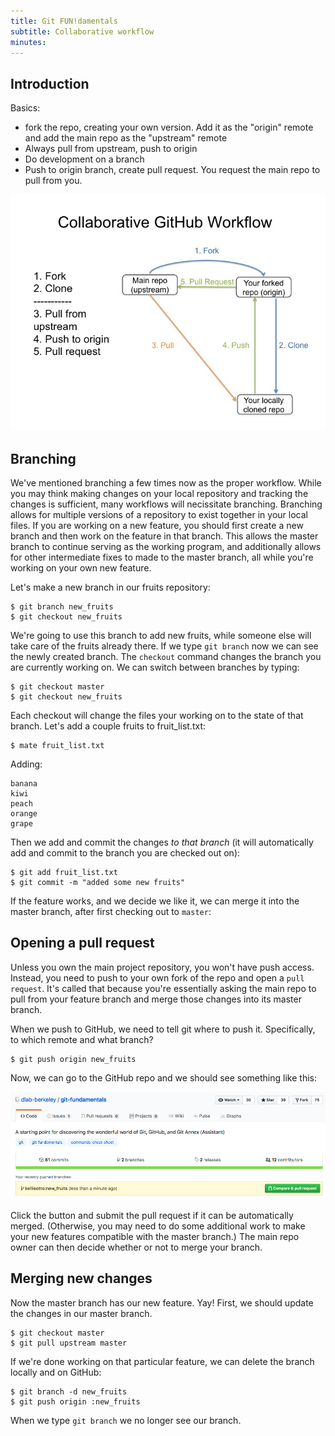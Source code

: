 ```yaml
---
title: Git FUN!damentals
subtitle: Collaborative workflow
minutes:
---
```


## Introduction

Basics:

- fork the repo, creating your own version. Add it as the "origin" remote and add the main repo as the "upstream" remote
- Always pull from upstream, push to origin 
- Do development on a branch
- Push to origin branch, create pull request. You request the main repo to pull from you. 

![Collaborative GitHub Workflow](github-workflow.jpg)


## Branching

We've mentioned branching a few times now as the proper workflow. While you may
think making changes on your local repository and tracking the changes is sufficient,
many workflows will necissitate branching. Branching allows for multiple
versions of a repository to exist together in your local files. If you are
working on a new feature, you should first create a new branch and then work on
the feature in that branch. This allows the master branch to continue serving
as the working program, and additionally allows for other intermediate fixes to
made to the master branch, all while you're working on your own new feature.

Let's make a new branch in our fruits repository:

~~~
$ git branch new_fruits
$ git checkout new_fruits
~~~

We're going to use this branch to add new fruits, while someone else will take
care of the fruits already there. If we type `git branch` now we can see the
newly created branch. The `checkout` command changes the branch you are
currently working on. We can switch between branches by typing:

~~~
$ git checkout master
$ git checkout new_fruits
~~~

Each checkout will change the files your working on to the state of that branch.
Let's add a couple fruits to fruit_list.txt:

~~~
$ mate fruit_list.txt
~~~

Adding:

~~~
banana
kiwi
peach
orange
grape
~~~

Then we add and commit the changes *to that branch* (it will automatically add
and commit to the branch you are checked out on):

~~~
$ git add fruit_list.txt
$ git commit -m "added some new fruits"
~~~

If the feature works, and we decide we like it, we can merge it into the master
branch, after first checking out to `master`:

## Opening a pull request

Unless you own the main project repository, you won't have push access. Instead, you need to push to your own fork of the repo and open a `pull request`. It's called that because you're essentially asking the main repo to pull from your feature branch and merge those changes into its master branch.

When we push to GitHub, we need to tell git where to push it. Specifically, to which remote and what branch?

~~~
$ git push origin new_fruits
~~~

Now, we can go to the GitHub repo and we should see something like this:

![open a pull request](pull-request.png)

Click the button and submit the pull request if it can be automatically merged. (Otherwise, you may need to do some additional work to make your new features compatible with the master branch.) The main repo owner can then decide whether or not to merge your branch.

## Merging new changes

Now the master branch has our new feature. Yay! First, we should update the changes in our master branch.

~~~
$ git checkout master
$ git pull upstream master
~~~

If we're done working on that particular feature, we can delete the branch locally and on GitHub:

~~~
$ git branch -d new_fruits 
$ git push origin :new_fruits
~~~

When we type `git branch` we no longer see our branch.
